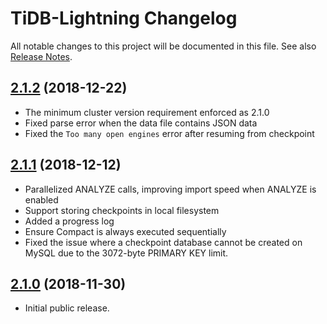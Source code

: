 # TiDB-Lightning Changelog

All notable changes to this project will be documented in this file.
See also [Release Notes](https://pingcap.com/docs/releases/rn/).

## [2.1.2] (2018-12-22)

[2.1.2]: https://github.com/pingcap/tidb-lightning/releases/tag/v2.1.2

* The minimum cluster version requirement enforced as 2.1.0
* Fixed parse error when the data file contains JSON data
* Fixed the `Too many open engines` error after resuming from checkpoint

## [2.1.1] (2018-12-12)

[2.1.1]: https://github.com/pingcap/tidb-lightning/releases/tag/v2.1.1

* Parallelized ANALYZE calls, improving import speed when ANALYZE is enabled
* Support storing checkpoints in local filesystem
* Added a progress log
* Ensure Compact is always executed sequentially
* Fixed the issue where a checkpoint database cannot be created on MySQL due to the 3072-byte PRIMARY KEY limit.

## [2.1.0] (2018-11-30)

[2.1.0]: https://github.com/pingcap/tidb-lightning/releases/tag/v2.1.0

* Initial public release.
